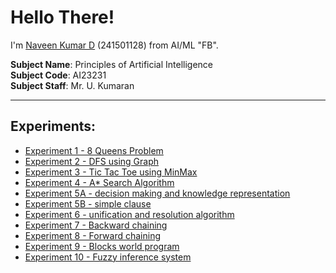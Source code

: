 # Hello There!

I'm [Naveen Kumar D](#) (241501128) from AI/ML "FB".

**Subject Name**: Principles of Artificial Intelligence  
**Subject Code**: AI23231  
**Subject Staff**: Mr. U. Kumaran

---

## Experiments:

- [Experiment 1 - 8 Queens Problem](https://github.com/NaveenKumarD-AIML/I-YEAR-POAI-LAB-2024-2028/blob/main/EXP-01)
- [Experiment 2 - DFS using Graph](https://github.com/NaveenKumarD-AIML/I-YEAR-POAI-LAB-2024-2028/blob/main/EXP-02)
- [Experiment 3 - Tic Tac Toe using MinMax](https://github.com/NaveenKumarD-AIML/I-YEAR-POAI-LAB-2024-2028/blob/main/EXP-03)
- [Experiment 4 - A* Search Algorithm](https://github.com/NaveenKumarD-AIML/I-YEAR-POAI-LAB-2024-2028/blob/main/EXP-04)
- [Experiment 5A - decision making and knowledge representation](https://github.com/NaveenKumarD-AIML/I-YEAR-POAI-LAB-2024-2028/blob/main/EXP-05A)
- [Experiment 5B - simple clause](https://github.com/NaveenKumarD-AIML/I-YEAR-POAI-LAB-2024-2028/blob/main/EXP-05B)
- [Experiment 6 - unification and resolution algorithm](https://github.com/NaveenKumarD-AIML/I-YEAR-POAI-LAB-2024-2028/blob/main/EXP-06)
- [Experiment 7 - Backward chaining](https://github.com/NaveenKumarD-AIML/I-YEAR-POAI-LAB-2024-2028/blob/main/EXP-07)
- [Experiment 8 - Forward chaining](https://github.com/NaveenKumarD-AIML/I-YEAR-POAI-LAB-2024-2028/blob/main/EXP-08)
- [Experiment 9 - Blocks world program](https://github.com/NaveenKumarD-AIML/I-YEAR-POAI-LAB-2024-2028/blob/main/EXP-09)
- [Experiment 10 - Fuzzy inference system](https://github.com/NaveenKumarD-AIML/I-YEAR-POAI-LAB-2024-2028/blob/main/EXP-10)

